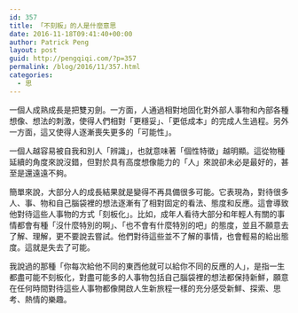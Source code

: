 ```yaml
---
id: 357
title: 「不刻板」的人是什麼意思
date: 2016-11-18T09:41:40+00:00
author: Patrick Peng
layout: post
guid: http://pengqiqi.com/?p=357
permalink: /blog/2016/11/357.html
categories:
  - 思
---
```

<p>&#x4E00;&#x500B;&#x4EBA;&#x6210;&#x719F;&#x6210;&#x9577;&#x662F;&#x628A;&#x96D9;&#x5203;&#x528D;&#x3002;&#x4E00;&#x65B9;&#x9762;&#xFF0C;&#x4EBA;&#x901A;&#x904E;&#x76F8;&#x5C0D;&#x5730;&#x56FA;&#x5316;&#x5C0D;&#x5916;&#x90E8;&#x4EBA;&#x4E8B;&#x7269;&#x548C;&#x5167;&#x90E8;&#x5404;&#x7A2E;&#x60F3;&#x50CF;&#x3001;&#x60F3;&#x6CD5;&#x7684;&#x523A;&#x6FC0;&#xFF0C;&#x4F7F;&#x5F97;&#x4EBA;&#x5011;&#x76F8;&#x5C0D;&#x300C;&#x66F4;&#x7A69;&#x59A5;&#x300D;&#x3001;&#x300C;&#x66F4;&#x4F4E;&#x6210;&#x672C;&#x300D;&#x7684;&#x5B8C;&#x6210;&#x4EBA;&#x751F;&#x904E;&#x7A0B;&#x3002;&#x53E6;&#x5916;&#x4E00;&#x65B9;&#x9762;&#xFF0C;&#x9019;&#x53C8;&#x4F7F;&#x5F97;&#x4EBA;&#x9010;&#x6F38;&#x55AA;&#x5931;&#x66F4;&#x591A;&#x7684;&#x300C;&#x53EF;&#x80FD;&#x6027;&#x300D;&#x3002;</p><p>&#x4E00;&#x500B;&#x4EBA;&#x8D8A;&#x5BB9;&#x6613;&#x88AB;&#x81EA;&#x6211;&#x548C;&#x5225;&#x4EBA;&#x300C;&#x8FA8;&#x8B58;&#x300D;&#xFF0C;&#x4E5F;&#x5C31;&#x610F;&#x5473;&#x8457;&#x300C;&#x500B;&#x6027;&#x7279;&#x5FB5;&#x300D;&#x8D8A;&#x660E;&#x986F;&#x3002;&#x9019;&#x5F9E;&#x7269;&#x7A2E;&#x5EF6;&#x7E8C;&#x7684;&#x89D2;&#x5EA6;&#x4F86;&#x8AAA;&#x6C92;&#x932F;&#xFF0C;&#x4F46;&#x5C0D;&#x65BC;&#x5177;&#x6709;&#x9AD8;&#x5EA6;&#x60F3;&#x50CF;&#x80FD;&#x529B;&#x7684;&#x300C;&#x4EBA;&#x300D;&#x4F86;&#x8AAA;&#x537B;&#x672A;&#x5FC5;&#x662F;&#x6700;&#x597D;&#x7684;&#xFF0C;&#x751A;&#x81F3;&#x662F;&#x9084;&#x9060;&#x9060;&#x4E0D;&#x5920;&#x3002;</p><p>&#x7C21;&#x55AE;&#x4F86;&#x8AAA;&#xFF0C;&#x5927;&#x90E8;&#x5206;&#x4EBA;&#x7684;&#x6210;&#x9577;&#x7D50;&#x679C;&#x5C31;&#x662F;&#x8B8A;&#x5F97;&#x4E0D;&#x518D;&#x5177;&#x5099;&#x5F88;&#x591A;&#x53EF;&#x80FD;&#x3002;&#x5B83;&#x8868;&#x73FE;&#x70BA;&#xFF0C;&#x5C0D;&#x5F85;&#x5F88;&#x591A;&#x4EBA;&#x3001;&#x4E8B;&#x3001;&#x7269;&#x548C;&#x81EA;&#x5DF1;&#x8166;&#x888B;&#x88E1;&#x7684;&#x60F3;&#x6CD5;&#x9010;&#x6F38;&#x6709;&#x4E86;&#x76F8;&#x5C0D;&#x56FA;&#x5B9A;&#x7684;&#x770B;&#x6CD5;&#x3001;&#x614B;&#x5EA6;&#x548C;&#x53CD;&#x61C9;&#x3002;&#x9019;&#x6703;&#x5C0E;&#x81F4;&#x4ED6;&#x5C0D;&#x5F85;&#x9019;&#x4E9B;&#x4EBA;&#x4E8B;&#x7269;&#x7684;&#x65B9;&#x5F0F;&#x300C;&#x523B;&#x677F;&#x5316;&#x300D;&#x3002;&#x6BD4;&#x5982;&#xFF0C;&#x6210;&#x5E74;&#x4EBA;&#x770B;&#x5F85;&#x5927;&#x90E8;&#x5206;&#x548C;&#x5E74;&#x8F15;&#x4EBA;&#x6709;&#x95DC;&#x7684;&#x4E8B;&#x60C5;&#x90FD;&#x6703;&#x6709;&#x7A2E;&#x300C;&#x6C92;&#x4EC0;&#x9EBC;&#x7279;&#x5225;&#x7684;&#x554A;&#x300D;&#x3001;&#x300C;&#x4E5F;&#x4E0D;&#x6703;&#x6709;&#x4EC0;&#x9EBC;&#x7279;&#x5225;&#x7684;&#x5427;&#x300D;&#x7684;&#x614B;&#x5EA6;&#xFF0C;&#x4E26;&#x4E14;&#x4E0D;&#x9858;&#x610F;&#x53BB;&#x4E86;&#x89E3;&#x3001;&#x7406;&#x89E3;&#xFF0C;&#x66F4;&#x4E0D;&#x8981;&#x8AAA;&#x53BB;&#x5617;&#x8A66;&#x3002;&#x4ED6;&#x5011;&#x5C0D;&#x5F85;&#x9019;&#x4E9B;&#x4E26;&#x4E0D;&#x4E86;&#x89E3;&#x7684;&#x4E8B;&#x60C5;&#xFF0C;&#x4E5F;&#x6703;&#x8F15;&#x6613;&#x7684;&#x7D66;&#x51FA;&#x614B;&#x5EA6;&#x3002;&#x9019;&#x5C31;&#x662F;&#x5931;&#x53BB;&#x4E86;&#x53EF;&#x80FD;&#x3002;</p><p>&#x6211;&#x8AAA;&#x904E;&#x7684;&#x90A3;&#x7A2E;&#x300C;&#x4F60;&#x6BCF;&#x6B21;&#x7D66;&#x4ED6;&#x4E0D;&#x540C;&#x7684;&#x6771;&#x897F;&#x4ED6;&#x5C31;&#x53EF;&#x4EE5;&#x7D66;&#x4F60;&#x4E0D;&#x540C;&#x7684;&#x53CD;&#x61C9;&#x7684;&#x4EBA;&#x300D;&#xFF0C;&#x662F;&#x6307;&#x4E00;&#x751F;&#x90FD;&#x76E1;&#x53EF;&#x80FD;&#x4E0D;&#x523B;&#x677F;&#x5316;&#xFF0C;&#x5C0D;&#x76E1;&#x53EF;&#x80FD;&#x591A;&#x7684;&#x4EBA;&#x4E8B;&#x7269;&#x5305;&#x62EC;&#x81EA;&#x5DF1;&#x8166;&#x888B;&#x88E1;&#x7684;&#x60F3;&#x6CD5;&#x90FD;&#x4FDD;&#x6301;&#x65B0;&#x9BAE;&#xFF0C;&#x9858;&#x610F;&#x5728;&#x4EFB;&#x4F55;&#x6642;&#x9593;&#x5C0D;&#x5F85;&#x9019;&#x4E9B;&#x4EBA;&#x4E8B;&#x7269;&#x90FD;&#x50CF;&#x958B;&#x555F;&#x4EBA;&#x751F;&#x65B0;&#x65C5;&#x7A0B;&#x4E00;&#x6A23;&#x7684;&#x5145;&#x5206;&#x611F;&#x53D7;&#x65B0;&#x9BAE;&#x3001;&#x63A2;&#x7D22;&#x3001;&#x601D;&#x8003;&#x3001;&#x71B1;&#x60C5;&#x7684;&#x6A02;&#x8DA3;&#x3002;</p>
